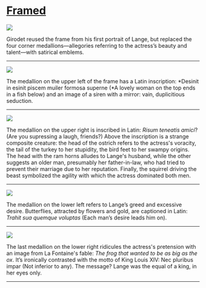 # [Framed](http://artsmia.github.io/griot/#/stories/1148)

![](http://cdn.dx.artsmia.org/thumbs/tn_mia_6008823.jpg)

Girodet reused the frame from his first portrait of Lange, but replaced the four corner medallions—allegories referring to the actress’s beauty and talent—with satirical emblems.

---

![](http://cdn.dx.artsmia.org/thumbs/tn_mia_6008824.jpg)

The medallion on the upper left of the frame has a Latin inscription: *Desinit in esinit piscem muiler formosa superne (*A lovely woman on the top ends in a fish below) and an image of a siren with a mirror: vain, duplicitious seduction.

---

![](http://cdn.dx.artsmia.org/thumbs/tn_mia_6008825.jpg)

The medallion on the upper right is inscribed in Latin: *Risum teneatis amici*? (Are you supressing a laugh, friends?) Above the inscription is a strange composite creature: the head of the ostrich refers to the actress's voracity, the tail of the turkey to her stupidity, the bird feet to her swampy origins. The head with the ram horns alludes to Lange's husband, while the other suggests an older man, presumably her father-in-law, who had tried to prevent their marriage due to her reputation. Finally, the squirrel driving the beast symbolized the agility with which the actress dominated both men.

---

![](http://cdn.dx.artsmia.org/thumbs/tn_mia_6008828.jpg)

The medallion on the lower left refers to Lange’s greed and excessive desire. Butterflies, attracted by flowers and gold, are captioned in Latin: *Trahit sua quemque voluptas* (Each man’s desire leads him on).

---

![](http://cdn.dx.artsmia.org/thumbs/tn_mia_6008826.jpg)

The last medallion on the lower right ridicules the actress's pretension with an image from La Fontaine's fable: *The frog that wanted to be as big as the ox*. It’s ironically contrasted with the motto of King Louis XIV: Nec pluribus impar (Not inferior to any). The message? Lange was the equal of a king, in her eyes only. 

---
